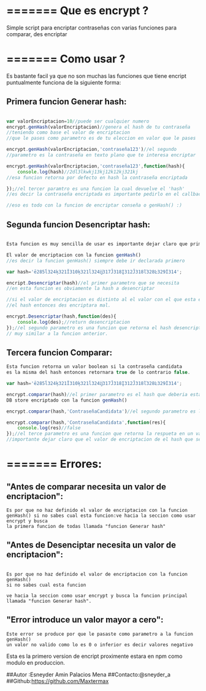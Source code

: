 =======
Que es encrypt ?
==============

Simple script para encriptar contraseñas con varias funciones para comparar, des encriptar 

=======
Como usar ?
==============
Es bastante facil ya que no son muchas las funciones que tiene encript puntualmente funciona de la siguiente forma:

## Primera funcion Generar hash:


```javascript

var valorEncriptacion=10//puede ser cualquier numero
encrypt.genHash(valorEncriptacion)//genera el hash de tu contraseña
//teniendo como base el valor de encriptacion 
//que le pases como parametro es de tu eleccion en valor que le pases

encrypt.genHash(valorEncriptacion,'contraseña123')//el segundo
//parametro es la contraseña en texto plano que te interesa encriptar

encrypt.genHash(valorEncriptacion,'contraseña123',function(hash){
	console.log(hash)//2dl3lkwkj13kj12k12kj321kj
//esa funcion retorna por defecto en hash la contraseña encriptada

});//el tercer paramtro es una funcion la cual devuelve el 'hash' 
//es decir la contraseña encriptada es importante pedirlo en el callback de la funcion

//eso es todo con la funcion de encriptar conseña o genHash() :)
```


## Segunda funcion Desencriptar hash:
```javascript

Esta funcion es muy sencilla de usar es importante dejar claro que primero se debe establecer.

El valor de encriptacion con la funcion genHash() 
//es decir la funcion genHash() siempre debe ir declarada primero

var hash='ē285ĺ324ķ321Ĭ310ķ321ĺ324ĳ317Ĵ318Į312Ĵ318ľ328Ŀ329İ314';

encript.Desencriptar(hash)//el primer parametro que se necesita
//en esta funcion es obviamente la hash a desencriptar

//si el valor de encriptacion es distinto al el valor con el que esta encriptado 
//el hash entonces des encriptara mal.

encrypt.Desencriptar(hash,function(des){
	console.log(des);//return desencriptacion
});//el segundo parametro es una funcion que retorna el hash desencriptado
// muy similar a la funcion anterior.
```


## Tercera funcion Comparar:
```javascript
Esta funcion retorna un valor boolean si la contraseña candidata 
es la misma del hash entonces retornara true de lo contrario false.

var hash='ē285ĺ324ķ321Ĭ310ķ321ĺ324ĳ317Ĵ318Į312Ĵ318ľ328Ŀ329İ314';

encrypt.comparar(hash)//el primer parametro es el hash que deberia estar en tu
DB store encriptado con la funcion genHash()

encrypt.comparar(hash,'ContraseñaCandidata')//el segundo parametro es la contraseña candidata con la que se intenta validar

encrypt.comparar(hash,'ContraseñaCandidata',function(res){
	console.log(res)//false
});//el terce parametro es una funcion que retorna la respueta en un valor boolean es decir si la contraseña candita es igual al hash retorna true de lo contrario no
//importante dejar claro que el valor de encriptacion de el hash que se quiere compara debe ser igual al que se definio en la funcion genHash() 
```

=======
Errores:
==============

## "Antes de comparar necesita un valor de encriptacion":

```
Es por que no haz definido el valor de encriptacion con la funcion 
genHash() si no sabes cual esta funcion:ve hacia la seccion como usar encrypt y busca 
la primera funcion de todas llamada "funcion Generar hash"
```
## "Antes de Desenciptar necesita un valor de encriptacion":
```

Es por que no haz definido el valor de encriptacion con la funcion genHash() 
si no sabes cual esta funcion

ve hacia la seccion como usar encrypt y busca la funcion principal
llamada "funcion Generar hash".
```

## "Error introduce un valor mayor a cero":

```
Este error se produce por que le pasaste como parametro a la funcion genHash()
un valor no valido como lo es 0 o inferior es decir valores negativo
```

Esta es la primero version de encript proximente estara en npm como modulo en produccion.

##Autor :Esneyder Amin Palacios Mena 
##Contacto:@sneyder_a 
##Github:https://github.com/Maxtermax